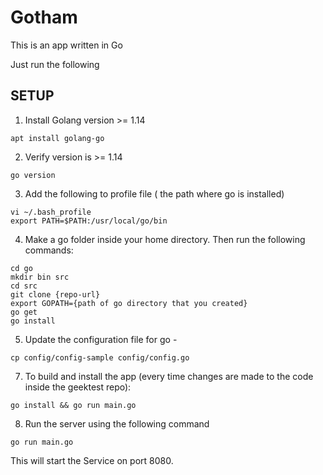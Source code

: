# Gotham

This is an app written in Go

Just run the following

## SETUP

1) Install Golang version >= 1.14

```
apt install golang-go
```

2) Verify version is >= 1.14

```
go version
```

3) Add the following to profile file ( the path where go is installed)

```
vi ~/.bash_profile
export PATH=$PATH:/usr/local/go/bin
```

4) Make a go folder inside your home directory. Then run the following commands:

```
cd go
mkdir bin src
cd src
git clone {repo-url}
export GOPATH={path of go directory that you created}
go get
go install
```

5) Update the configuration file for go -

```
cp config/config-sample config/config.go
```

7) To build and install the app (every time changes are made to the code inside the geektest repo):

```
go install && go run main.go
```

8) Run the server using the following command

```
go run main.go
```

This will start the Service on port 8080.